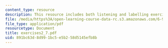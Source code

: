 ```yaml
---
content_type: resource
description: This resource includes both listening and labelling exercises.
file: /media/https%3A/open-learning-course-data-rc.s3.amazonaws.com/6-911-transcribing-prosodic-structure-of-spoken-utterances-with-tobi-january-iap-2006/891bc63d8d991bc5e5b258d5145efb8b_exercises2_7.pdf
file_type: application/pdf
resourcetype: Document
title: exercises2_7.pdf
uid: 891bc63d-8d99-1bc5-e5b2-58d5145efb8b
---
```

